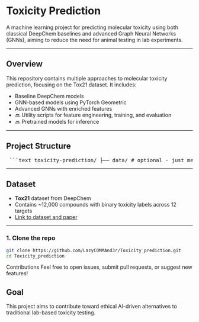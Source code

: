 # Toxicity Prediction

A machine learning project for predicting molecular toxicity using both classical DeepChem baselines and advanced Graph Neural Networks (GNNs), aiming to reduce the need for animal testing in lab experiments.

---

## Overview

This repository contains multiple approaches to molecular toxicity prediction, focusing on the Tox21 dataset. It includes:

-  Baseline DeepChem models
-  GNN-based models using PyTorch Geometric
-  Advanced GNNs with enriched features
- 🔜 Utility scripts for feature engineering, training, and evaluation
- 🔜 Pretrained models for inference

---

## Project Structure

<pre> ```text toxicity-prediction/ ├── data/ # optional - just metadata (not huge files) ├── notebooks/ │ ├── 01_baseline_deepchem.ipynb │ ├── 02_gnn_baseline.ipynb │ └── 03_gnn_advanced_features.ipynb # (the one we're about to build) ├── models/ # trained model files (optional) ├── utils/ # helper functions ├── README.md └── requirements.txt ``` </pre>


---

## Dataset

- **Tox21** dataset from DeepChem
- Contains ~12,000 compounds with binary toxicity labels across 12 targets
- [Link to dataset and paper](https://pubs.acs.org/doi/10.1021/ci400187y)

---

### 1. Clone the repo
```bash
git clone https://github.com/LazyCOMMAnd3r/Toxicity_prediction.git
cd Toxicity_prediction
```
Contributions
Feel free to open issues, submit pull requests, or suggest new features!

## Goal
This project aims to contribute toward ethical AI-driven alternatives to traditional lab-based toxicity testing.
